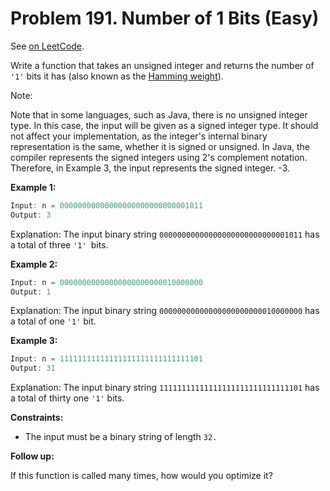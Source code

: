 Problem 191. Number of 1 Bits (Easy)
====================================

See [on LeetCode](https://leetcode.com/problems/number-of-1-bits/).

Write a function that takes an unsigned integer and returns the number of `'1'` bits it
has (also known as the [Hamming weight](https://en.wikipedia.org/wiki/Hamming_weight)).

Note:

Note that in some languages, such as Java, there is no unsigned integer type. In this case, the input will be given as a signed integer type. It should not affect your implementation, as the integer's internal binary representation is the same, whether it is signed or unsigned.
In Java, the compiler represents the signed integers using 2's complement notation. Therefore, in Example 3, the input represents the signed integer. -3.

**Example 1:**

```Rust
Input: n = 00000000000000000000000000001011
Output: 3
```

Explanation: The input binary string `00000000000000000000000000001011` has a total of three `'1' `bits.

**Example 2:**

```Rust
Input: n = 00000000000000000000000010000000
Output: 1
```

Explanation: The input binary string `00000000000000000000000010000000` has a total of one `'1'` bit.

**Example 3:**

```Rust
Input: n = 11111111111111111111111111111101
Output: 31
```

Explanation: The input binary string `11111111111111111111111111111101` has a total of thirty one `'1'` bits.

**Constraints:**

* The input must be a binary string of length `32.`

**Follow up:**

If this function is called many times, how would you optimize it?
